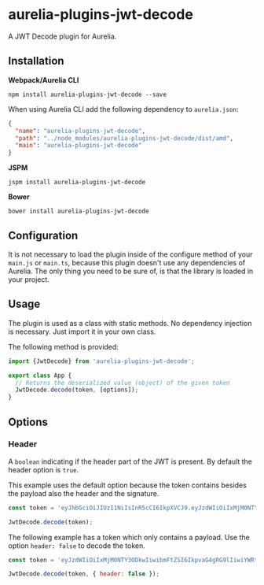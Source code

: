 # aurelia-plugins-jwt-decode

A JWT Decode plugin for Aurelia.

## Installation

**Webpack/Aurelia CLI**

```shell
npm install aurelia-plugins-jwt-decode --save
```

When using Aurelia CLI add the following dependency to `aurelia.json`:

```json
{
  "name": "aurelia-plugins-jwt-decode",
  "path": "../node_modules/aurelia-plugins-jwt-decode/dist/amd",
  "main": "aurelia-plugins-jwt-decode"
}
```

**JSPM**

```shell
jspm install aurelia-plugins-jwt-decode
```

**Bower**

```shell
bower install aurelia-plugins-jwt-decode
```

## Configuration

It is not necessary to load the plugin inside of the configure method of your `main.js` or `main.ts`, because this plugin doesn't use any dependencies of Aurelia. The only thing you need to be sure of, is that the library is loaded in your project.

## Usage

The plugin is used as a class with static methods. No dependency injection is necessary. Just import it in your own class.

The following method is provided:

```javascript
import {JwtDecode} from 'aurelia-plugins-jwt-decode';

export class App {
  // Returns the deserialized value (object) of the given token
  JwtDecode.decode(token, [options]);
}
```

## Options

### Header

A `boolean` indicating if the header part of the JWT is present. By default the header option is `true`.

This example uses the default option because the token contains besides the payload also the header and the signature.

```javascript
const token = 'eyJhbGciOiJIUzI1NiIsInR5cCI6IkpXVCJ9.eyJzdWIiOiIxMjM0NTY3ODkwIiwibmFtZSI6IkpvaG4gRG9lIiwiYWRtaW4iOnRydWV9.TJVA95OrM7E2cBab30RMHrHDcEfxjoYZgeFONFh7HgQ';

JwtDecode.decode(token);
```

The following example has a token which only contains a payload. Use the option `header: false` to decode the token.

```javascript
const token = 'eyJzdWIiOiIxMjM0NTY3ODkwIiwibmFtZSI6IkpvaG4gRG9lIiwiYWRtaW4iOnRydWV9';

JwtDecode.decode(token, { header: false });
```